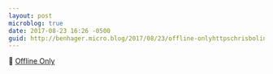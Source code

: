 ```yaml
---
layout: post
microblog: true
date: 2017-08-23 16:26 -0500
guid: http://benhager.micro.blog/2017/08/23/offline-onlyhttpschrisbolincooffline.html
---
```

📱 [Offline Only](https://chris.bolin.co/offline/)
